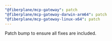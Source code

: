 ```yaml
---
"@fiberplane/mcp-gateway": patch
"@fiberplane/mcp-gateway-darwin-arm64": patch
"@fiberplane/mcp-gateway-linux-x64": patch
---
```


Patch bump to ensure all fixes are included.
